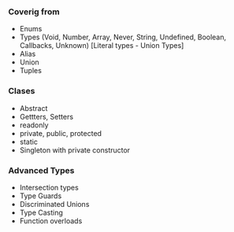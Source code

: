 ### Coverig from 
- Enums
- Types (Void, Number, Array, Never, String, Undefined, Boolean, Callbacks, Unknown) [Literal types - Union Types]
- Alias
- Union
- Tuples

### Clases
- Abstract
- Gettters, Setters
- readonly
- private, public, protected
- static
- Singleton with private constructor

### Advanced Types
- Intersection types
- Type Guards
- Discriminated Unions
- Type Casting
- Function overloads 